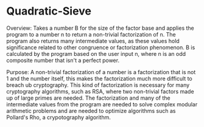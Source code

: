 # Quadratic-Sieve
Overview: Takes a number B for the size of the factor base and applies the program to a number n to return a non-trivial factorization of n.
The program also returns many intermediate values, as these values hold significance related to other congruence or factorization phenomenon.
B is calculated by the program based on the user input n, where n is an odd composite number that isn't a perfect power.

Purpose:
A non-trivial factorization of a number is a factorization that is not 1 and the number itself, this makes the factorization much more difficult to breach ub cryptography. 
This kind of factorization is necessary for many cryptography algorithms, such as RSA, where two non-trivial factors made up of large primes are needed.
The factorization and many of the intermediate values from the program are needed to solve complex modular arithmetic problems and are needed to optimize algorithms such as Pollard's Rho, a crypotography algorithm.
